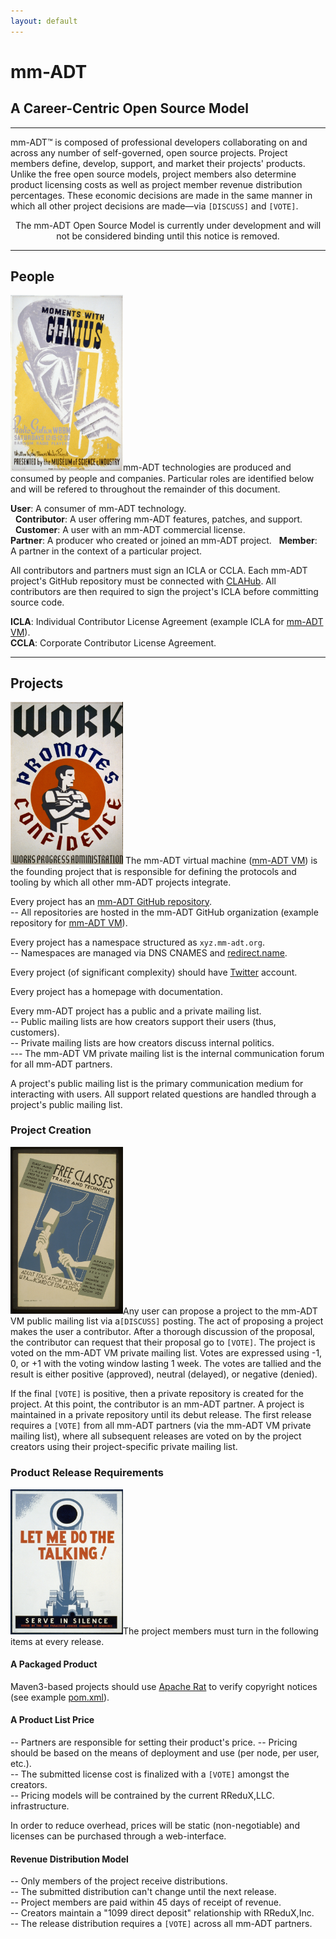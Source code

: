 ```yaml
---
layout: default
---
```


# mm-ADT
## A Career-Centric Open Source Model

---

mm-ADT&#8482; is composed of professional developers collaborating on and across any number of self-governed, open source projects. Project members define, develop, support, and market their projects' products. Unlike the free open source models, project members also determine product licensing costs as well as project member revenue distribution percentages. These economic decisions are made in the same manner in which all other project decisions are made&mdash;via `[DISCUSS]` and `[VOTE]`.

<div class="boxed">
<center>
The mm-ADT Open Source Model is currently under development and will not be considered binding until this notice is removed.
</center>
</div>

---

## People

<rimg><a href="assets/images/posters/moments-with-genius.jpg"><img src="assets/images/posters/moments-with-genius.jpg" width="180"/></a></rimg>mm-ADT technologies are produced and consumed by people and companies. Particular roles are identified below and will be refered to throughout the remainder of this document.

**User**: A consumer of mm-ADT technology.  
&nbsp;&nbsp;**Contributor**: A user offering mm-ADT features, patches, and support.  
&nbsp;&nbsp;**Customer**: A user with an mm-ADT commercial license.  
**Partner**: A producer who created or joined an mm-ADT project.
&nbsp;&nbsp;**Member**: A partner in the context of a particular project.  

All contributors and partners must sign an ICLA or CCLA. Each mm-ADT project's GitHub repository must be connected with <a href="https://www.clahub.com/">CLAHub</a>. All contributors are then required to sign the project's ICLA before committing source code.

**ICLA**: Individual Contributor License Agreement (example ICLA for <a href="https://www.clahub.com/agreements/mm-adt/vm">mm-ADT VM</a>).  
**CCLA**: Corporate Contributor License Agreement.

---

## Projects
<rimg><a href="assets/images/posters/work-promotes-confidence.jpg"><img src="assets/images/posters/work-promotes-confidence.jpg" width="180"/></a></rimg> The mm-ADT virtual machine ([mm-ADT VM](http://vm.mm-adt.org/)) is the founding project that is responsible for defining the protocols and tooling by which all other mm-ADT projects integrate.

Every project has an <a href="https://github.com/mm-adt">mm-ADT GitHub repository</a>.  
-- All repositories are hosted in the mm-ADT GitHub organization (example repository for <a href="https://github.com/mm-adt/vm">mm-ADT VM</a>).  

Every project has a namespace structured as `xyz.mm-adt.org`.  
-- Namespaces are managed via DNS CNAMES and <a href="https://redirect.name">redirect.name</a>.  

Every project (of significant complexity) should have <a href="http://twitter.com">Twitter</a> account.  

Every project has a homepage with documentation.  

Every mm-ADT project has a public and a private mailing list.  
-- Public mailing lists are how creators support their users (thus, customers).  
-- Private mailing lists are how creators discuss internal politics.  
--- The mm-ADT VM private mailing list is the internal communication forum for all mm-ADT partners.  

A project's public mailing list is the primary communication medium for interacting with users. All support related questions are handled through a project's public mailing list.

### Project Creation
<rimg><a href="assets/images/posters/free-classes.jpg"><img src="assets/images/posters/free-classes.jpg" width="180"/></a></rimg>Any user can propose a project to the mm-ADT VM public mailing list via a`[DISCUSS]` posting. The act of proposing a project makes the user a contributor. After a thorough discussion of the proposal, the contributor can request that their proposal go to `[VOTE]`. The project is voted on the mm-ADT VM private mailing list. Votes are expressed using -1, 0, or +1 with the voting window lasting 1 week. The votes are tallied and the result is either positive (approved), neutral (delayed), or negative (denied). 

If the final `[VOTE]` is positive, then a private repository is created for the project. At this point, the contributor is an mm-ADT partner. A project is maintained in a private repository until its debut release. The first release requires a `[VOTE]` from all mm-ADT partners (via the mm-ADT VM private mailing list), where all subsequent releases are voted on by the project creators using their project-specific private mailing list.

### Product Release Requirements
<rimg><a href="assets/images/posters/let-me-do-the-talking.jpg"><img src="assets/images/posters/let-me-do-the-talking.jpg" width="180"/></a></rimg>The project members must turn in the following items at every release.

#### A Packaged Product

Maven3-based projects should use <a href="https://creadur.apache.org/rat/">Apache Rat</a> to verify copyright notices (see example <a href="https://github.com/mm-adt/vm/blob/master/java/pom.xml#L118-L157">pom.xml</a>).

#### A Product List Price
-- Partners are responsible for setting their product's price.
-- Pricing should be based on the means of deployment and use (per node, per user, etc.).  
-- The submitted license cost is finalized with a `[VOTE]` amongst the creators.  
-- Pricing models will be contrained by the current RReduX,LLC. infrastructure.  

In order to reduce overhead, prices will be static (non-negotiable) and licenses can be purchased through a web-interface.


#### Revenue Distribution Model

-- Only members of the project receive distributions.  
-- The submitted distribution can't change until the next release.  
-- Project members are paid within 45 days of receipt of revenue.  
-- Creators maintain a "1099 direct deposit" relationship with RReduX,Inc.  
-- The release distribution requires a `[VOTE]` across all mm-ADT partners.  
